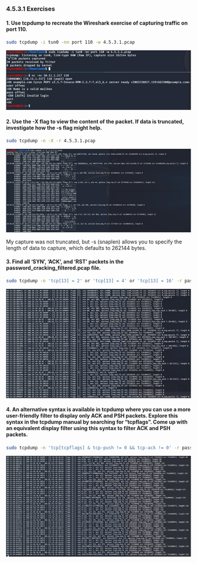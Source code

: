### 4.5.3.1 Exercises
#### 1. Use tcpdump to recreate the Wireshark exercise of capturing traffic on port 110.

```bash
sudo tcpdump -i tun0 -nn port 110 -w 4.5.3.1.pcap
```

![image-20200608152655024](.4.5.3.1.assets/image-20200608152655024.png)

#### 2. Use the -X flag to view the content of the packet. If data is truncated, investigate how the -s flag might help.

```bash
sudo tcpdump -n -X -r 4.5.3.1.pcap
```

![image-20200608153003236](.4.5.3.1.assets/image-20200608153003236.png)

My capture was not truncated, but -s (snaplen) allows you to specify the length of data to capture, which defaults to 262144 bytes.

#### 3. Find all ‘SYN’, ‘ACK’, and ‘RST’ packets in the password_cracking_filtered.pcap file.

```bash
sudo tcpdump -n 'tcp[13] = 2' or 'tcp[13] = 4' or 'tcp[13] = 16' -r password_cracking_filtered.pcap
```

![image-20200608155337166](.4.5.3.1.assets/image-20200608155337166.png)

#### 4. An alternative syntax is available in tcpdump where you can use a more user-friendly filter to display only ACK and PSH packets. Explore this syntax in the tcpdump manual by searching for “tcpflags”. Come up with an equivalent display filter using this syntax to filter ACK and PSH packets.

```bash
sudo tcpdump -n 'tcp[tcpflags] & tcp-push != 0 && tcp-ack != 0' -r password_cracking_filtered.pcap
```

![image-20200608164415070](.4.5.3.1.assets/image-20200608164415070.png)
